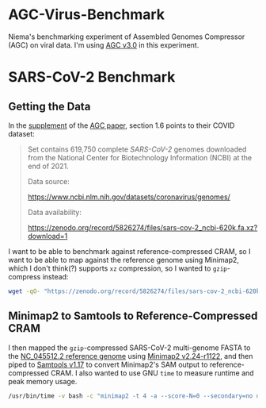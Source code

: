 # AGC-Virus-Benchmark
Niema's benchmarking experiment of Assembled Genomes Compressor (AGC) on viral data. I'm using [AGC v3.0](https://github.com/refresh-bio/agc/releases/tag/v3.0) in this experiment.

# SARS-CoV-2 Benchmark
## Getting the Data
In the [supplement](https://oup.silverchair-cdn.com/oup/backfile/Content_public/Journal/bioinformatics/PAP/10.1093_bioinformatics_btad097/1/btad097_supplementary_data.zip?Expires=1680788883&Signature=YqUHPygU3Nq9f95nB2xyklNFcMDX5z5roe6KZ2rtDW~5bK36e7XAjiGTs-b0hwkDyD6OfA-379J~CGCUoycsJB3EctHudsavjCOwMApDO6zVWbHQBRcxUZrGNKJEIiJl3yZ8SKuWheW4WMJ69GHEBr4uGuNUydPtlY8QvZXWXTJ6TbWUoVMd2L8rZk2ilQsPYaWr6ZmYeZIPuuPnChW9uEStlcpHgRRuI6RC2fz7NGA3m6VfLGIcQqVZ78qyGqfjW~BQxkYcU6XqW0cXfQXghOV9EusyBQHrvNoRCiM8R0NEaxyIL1XIMZv2gk~sBKaIFauYFaTP7ITwGQo7b68G-g__&Key-Pair-Id=APKAIE5G5CRDK6RD3PGA) of the [AGC paper](https://doi.org/10.1093/bioinformatics/btad097), section 1.6 points to their COVID dataset:

> Set contains 619,750 complete *SARS-CoV-2* genomes downloaded from the National Center for Biotechnology Information (NCBI) at the end of 2021.
> 
> Data source:
> 
> https://www.ncbi.nlm.nih.gov/datasets/coronavirus/genomes/
> 
> Data availability:
> 
> https://zenodo.org/record/5826274/files/sars-cov-2_ncbi-620k.fa.xz?download=1

I want to be able to benchmark against reference-compressed CRAM, so I want to be able to map against the reference genome using Minimap2, which I don't think(?) supports `xz` compression, so I wanted to `gzip`-compress instead:

```bash
wget -qO- "https://zenodo.org/record/5826274/files/sars-cov-2_ncbi-620k.fa.xz?download=1" | xz --decompress | pigz -9 -p 6 > data/sars-cov-2/sars-cov-2_ncbi-620k.fa.gz
```

## Minimap2 to Samtools to Reference-Compressed CRAM
I then mapped the `gzip`-compressed SARS-CoV-2 multi-genome FASTA to the [NC_045512.2 reference genome](https://www.ncbi.nlm.nih.gov/nuccore/1798174254) using [Minimap2 v2.24-r1122](https://github.com/lh3/minimap2/releases/tag/v2.24), and then piped to [Samtools v1.17](https://github.com/samtools/samtools/releases/tag/1.17) to convert Minimap2's SAM output to reference-compressed CRAM. I also wanted to use GNU `time` to measure runtime and peak memory usage.

```bash
/usr/bin/time -v bash -c "minimap2 -t 4 -a --score-N=0 --secondary=no data/sars-cov-2/reference.fas data/sars-cov-2/sars-cov-2_ncbi-620k.fa.gz | samtools view -@ 4 -C -T data/sars-cov-2/reference.fas --output-fmt-option version=3.1 --output-fmt-option use_lzma=1 --output-fmt-option archive=1 --output-fmt-option level=9 > data/sars-cov-2/sars-cov-2_ncbi-620k.cram" 2> data/sars-cov-2/sars-cov-2_ncbi-620k.cram.log
```

